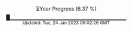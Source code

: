 <p align="center">
⏳Year Progress (6.37 %) <br>
█▁▁▁▁▁▁▁▁▁▁▁▁▁▁▁▁▁▁▁▁▁▁▁▁▁▁▁▁▁ <br>
<sub>Updated: Tue, 24 Jan 2023 06:02:26 GMT</sub>
</p>

